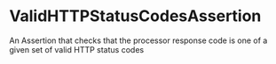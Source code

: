 # ValidHTTPStatusCodesAssertion
An Assertion that checks that the processor response code is one of a given set of valid HTTP status codes
